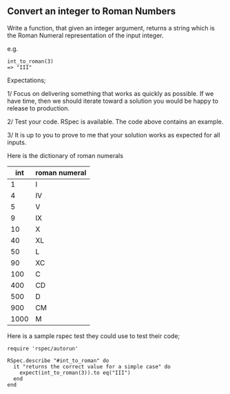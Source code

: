 ## Convert an integer to Roman Numbers

Write a function, that given an integer argument, returns a string which is the Roman Numeral representation of the input integer.

e.g.
```
int_to_roman(3)
=> "III"
```

Expectations;

1/ Focus on delivering something that works as quickly as possible. If we have time, then we should iterate toward a solution you would be happy to release to production.

2/ Test your code. RSpec is available. The code above contains an example.

3/ It is up to you to prove to me that your solution works as expected for all inputs.

Here is the dictionary of roman numerals


| int   | roman numeral |
| ------|:--------------|
| 1     |  I            |
| 4     |  IV           |
| 5     |  V            |
| 9     |  IX           |
| 10    |  X            |
| 40    |  XL           |
| 50    |  L            |
| 90    |  XC           |
| 100   |  C            |
| 400   |  CD           |
| 500   |  D            |
| 900   |  CM           |
| 1000  |  M            |

Here is a sample rspec test they could use to test their code;
```
require 'rspec/autorun'

RSpec.describe "#int_to_roman" do
  it "returns the correct value for a simple case" do
    expect(int_to_roman(3)).to eq("III")
  end
end
```
